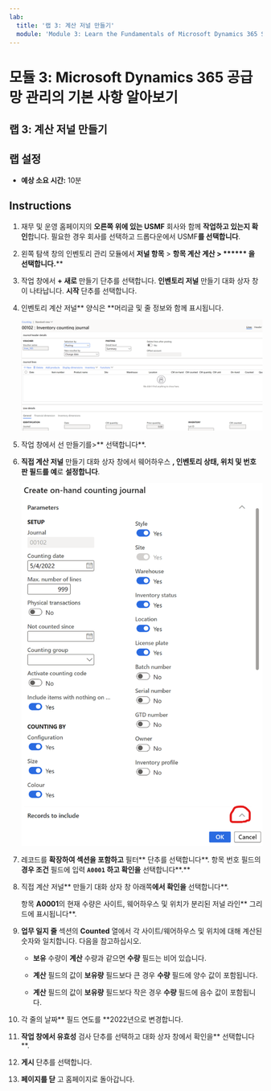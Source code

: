 ```yaml
---
lab:
  title: '랩 3: 계산 저널 만들기'
  module: 'Module 3: Learn the Fundamentals of Microsoft Dynamics 365 Supply Chain Management'
---
```


# 모듈 3: Microsoft Dynamics 365 공급망 관리의 기본 사항 알아보기

## 랩 3: 계산 저널 만들기

## 랩 설정

   - **예상 소요 시간:** 10분

## Instructions

1.  재무 및 운영 홈페이지의 **오른쪽 위에 있는 USMF** 회사와 함께 **작업하고 있는지 확인**합니다. 필요한 경우 회사를 선택하고 드롭다운에서 USMF**를 선택합니다**. 

2.  왼쪽 탐색 창의 인벤토리 관리 모듈에서 **저널 항목** > **항목 계산 계산 > ****** 을 선택합니다.**** 

3.  작업 창에서 **+ 새로** 만들기 단추를 선택합니다. **인벤토리 저널** 만들기 대화 상자 창이 나타납니다. **시작** 단추를 선택합니다. 

4.  인벤토리 계산 저널** 양식은 **머리글 및 줄 정보와 함께 표시됩니다. 

    ![머리글 및 세부 정보가 채워진 재고 계산 분개장 양식의 스크린샷](./media/lp-scm-m-002-warehouse-inventory-mgmt-06.png)

5.  작업 창에서 선 만들기를&gt;** 선택합니다**. 

6.  **직접 계산 저널** 만들기 대화 상자 창에서 웨어하우스 **, **인벤토리 상태**, **위치** 및 **번호판** 필드를 예**로 **설정합니다**. 

    ![설명된 대로 필드가 설정된 보유량 계산 분개장 만들기 대화 상자 창의 스크린샷](./media/lp-scm-m-002-warehouse-inventory-mgmt-07.png)

7.  레코드를 **확장하여 섹션을 포함하고** 필터** 단추를 선택합니다**. 항목 번호 필드의 **경우 조건** 필드에 입력 **`A0001` 하고 확인을** 선택합니다**.** 

8.  직접 계산 저널** 만들기 대화 상자 창 아래쪽**에서 확인을** 선택합니다**. 

    항목 **A0001**의 현재 수량은 사이트, 웨어하우스 및 위치가 분리된 저널 라인** 그리드에 표시됩니다**. 

9.  **업무 일지 줄** 섹션의 **Counted** 열에서 각 사이트/웨어하우스 및 위치에 대해 계산된 숫자와 일치합니다. 다음을 참고하십시오. 

    - **보유** 수량이 **계산** 수량과 같으면 **수량** 필드는 비어 있습니다. 

    - **계산** 필드의 값이 **보유량** 필드보다 큰 경우 **수량** 필드에 양수 값이 포함됩니다. 

    - **계산** 필드의 값이 **보유량** 필드보다 작은 경우 **수량** 필드에 음수 값이 포함됩니다. 

10. 각 줄의 날짜** 필드 연도를 **2022년으로 변경합니다. 

11. **작업 창에서 유효성** 검사 단추를 선택하고 대화 상자 창에서 확인을** 선택합니다**. 

12. **게시** 단추를 선택합니다. 

13. **페이지를 닫** 고 홈페이지로 돌아갑니다. 

